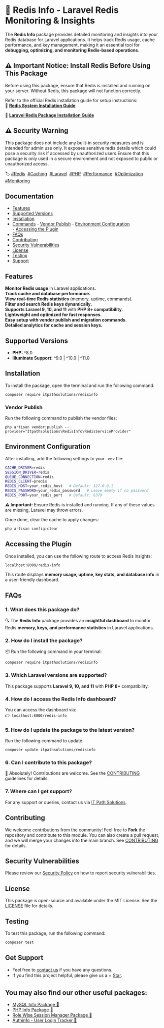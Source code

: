 # 🚀 Redis Info - Laravel Redis Monitoring & Insights  

The **Redis Info** package provides detailed monitoring and insights into your Redis database for Laravel applications. It helps track Redis usage, cache performance, and key management, making it an essential tool for **debugging, optimizing, and monitoring Redis-based operations**.  

## **⚠️ Important Notice: Install Redis Before Using This Package**  
Before using this package, ensure that Redis is installed and running on your server. Without Redis, this package will not function correctly.  

Refer to the official Redis installation guide for setup instructions:  
🔗 **[Redis System Installation Guide](https://redis.io/docs/getting-started/installation/)**  

🔗 **[Laravel Redis Package Installation Guide](https://packagist.org/packages/predis/predis)**  


## **⚠️ Security Warning**
This package does not include any built-in security measures and is intended for admin use only. It exposes sensitive redis details which could pose a security risk if accessed by unauthorized users.Ensure that this package is only used in a secure environment and not exposed to public or unauthorized access.  

<p>🏷️  
<a href="https://packagist.org/search/?tags=redis" target="_blank" rel="noopener noreferrer">#Redis</a>&nbsp;  
<a href="https://packagist.org/search/?tags=caching" target="_blank" rel="noopener noreferrer">#Caching</a>&nbsp;  
<a href="https://packagist.org/search/?tags=laravel" target="_blank" rel="noopener noreferrer">#Laravel</a>&nbsp;  
<a href="https://packagist.org/search/?tags=php" target="_blank" rel="noopener noreferrer">#PHP</a>&nbsp;  
<a href="https://packagist.org/search/?tags=performance" target="_blank" rel="noopener noreferrer">#Performance</a>&nbsp;  
<a href="https://packagist.org/search/?tags=optimization" target="_blank" rel="noopener noreferrer">#Optimization</a>&nbsp;  
<a href="https://packagist.org/search/?tags=monitoring" target="_blank" rel="noopener noreferrer">#Monitoring</a>  
</p>  

## Documentation  
- [Features](#features)  
- [Supported Versions](#supported-versions)  
- [Installation](#installation)  
- [Commands](#commands)
        - [Vendor Publish](#vendor-publish)
        - [Environment Configuration](#environment-configuration)  
        - [Accessing the Plugin](#accessing-the-plugin)
- [FAQs](#faqs)  
- [Contributing](#contributing)  
- [Security Vulnerabilities](#security-vulnerabilities)  
- [License](#license)  
- [Testing](#testing)  
- [Support](#get-support)  

## **Features**  
**Monitor Redis usage** in Laravel applications.  
**Track cache and database performance.**  
**View real-time Redis statistics** (memory, uptime, commands).  
**Filter and search Redis keys dynamically.**  
**Supports Laravel 9, 10, and 11** with **PHP 8+ compatibility**.  
**Lightweight and optimized for fast responses.**  
**Easy setup with vendor publish and migration commands.**  
**Detailed analytics for cache and session keys.**  

## **Supported Versions**  
- **PHP:** ^8.0  
- **Illuminate Support:** ^9.0 | ^10.0 | ^11.0  

## **Installation**  
To install the package, open the terminal and run the following command:  
```bash
composer require itpathsolutions/redisinfo
```    

### **Vendor Publish**  
Run the following command to publish the vendor files:  
<pre><code class="language-bash">php artisan vendor:publish --provider="Itpathsolutions\RedisInfo\RedisServiceProvider"</code></pre>   


## **Environment Configuration**  
After installing, add the following settings to your `.env` file:  
```bash
CACHE_DRIVER=redis
SESSION_DRIVER=redis
QUEUE_CONNECTION=redis
REDIS_CLIENT=predis
REDIS_HOST=your_redis_host   # Default: 127.0.0.1
REDIS_PASSWORD=your_redis_password   # Leave empty if no password
REDIS_PORT=your_redis_port   # Default: 6379
```  
**⚠️ Important:** Ensure Redis is installed and running. If any of these values are missing, Laravel may throw errors.

Once done, clear the cache to apply changes:  
```bash
php artisan config:clear
```  

## **Accessing the Plugin**  
Once installed, you can use the following route to access Redis insights:  
```bash
localhost:8000/redis-info
```  
This route displays **memory usage, uptime, key stats, and database info** in a user-friendly dashboard.  

## **FAQs**  

### 1. What does this package do?  
🔍 The **Redis Info** package provides an **insightful dashboard** to monitor Redis **memory, keys, and performance statistics** in Laravel applications.  

### 2. How do I install the package?  
📦 Run the following command in your terminal:  
```bash
composer require itpathsolutions/redisinfo
```  

### 3. Which Laravel versions are supported?  
This package supports **Laravel 9, 10, and 11** with **PHP 8+** compatibility.   

### 4. How do I access the Redis Info dashboard?  
You can access the dashboard via:  
👉 `localhost:8000/redis-info`  

### 5. How do I update the package to the latest version?  
Run the following command to update:  
```bash
composer update itpathsolutions/redisinfo
```  

### 6. Can I contribute to this package?  
🤝 Absolutely! Contributions are welcome. See the [CONTRIBUTING](https://github.com/vidhi-nirmal71/redisinfo/blob/main/CONTRIBUTING.md) guidelines for details.  

### 7. Where can I get support?  
For any support or queries, contact us via [IT Path Solutions](https://www.itpathsolutions.com/contact-us/).  

## **Contributing**  
We welcome contributions from the community! Feel free to **Fork** the repository and contribute to this module. You can also create a pull request, and we will merge your changes into the main branch. See [CONTRIBUTING](https://github.com/vidhi-nirmal71/redisinfo/blob/main/CONTRIBUTING.md) for details.  

## **Security Vulnerabilities**  
Please review our [Security Policy](https://github.com/vidhi-nirmal71/redisinfo/security/policy) on how to report security vulnerabilities.  

## **License**  
This package is open-source and available under the MIT License. See the [LICENSE](https://github.com/vidhi-nirmal71/redisinfo/blob/main/LICENSE) file for details.  

## **Testing**  
To test this package, run the following command:  
```bash
composer test
```  

## **Get Support**  
- Feel free to [contact us](https://www.itpathsolutions.com/contact-us/) if you have any questions.  
- If you find this project helpful, please give us a ⭐ [Star](https://github.com/vidhi-nirmal71/redisinfo/stargazers).  

## **You may also find our other useful packages:**  
- [MySQL Info Package 🚀](https://packagist.org/packages/itpathsolutions/mysqlinfo)  
- [PHP Info Package 🚀](https://packagist.org/packages/itpathsolutions/phpinfo)  
- [Role Wise Session Manager Package 🚀](https://packagist.org/packages/itpathsolutions/role-wise-session-manager)  
- [Authinfo - User Login Tracker 🚀](https://packagist.org/packages/itpathsolutions/authinfo)  